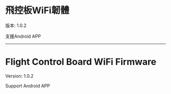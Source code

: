 # 飛控板WiFi韌體

版本: 1.0.2

支援Android APP

---------------------------

# Flight Control Board WiFi Firmware

Version: 1.0.2

Support Android APP
